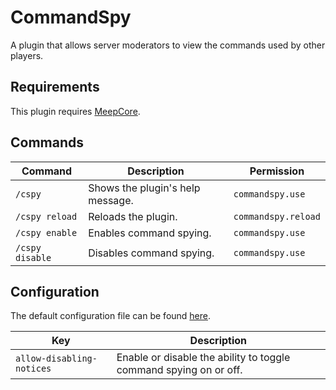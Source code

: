 # CommandSpy

A plugin that allows server moderators to view the commands used by other players.

## Requirements

This plugin requires [MeepCore](https://github.com/Meeples10/MeepCore/releases).

## Commands

|Command|Description|Permission|
|-------|-----------|----------|
|`/cspy`|Shows the plugin's help message.|`commandspy.use`|
|`/cspy reload`|Reloads the plugin.|`commandspy.reload`|
|`/cspy enable`|Enables command spying.|`commandspy.use`|
|`/cspy disable`|Disables command spying.|`commandspy.use`|

## Configuration

The default configuration file can be found [here](https://github.com/Meeples10/CommandSpy/blob/master/src/main/resources/config.yml).

|Key|Description|
|---|-----------|
|`allow-disabling-notices`|Enable or disable the ability to toggle command spying on or off.|
